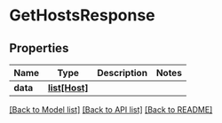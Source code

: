 # GetHostsResponse

## Properties
Name | Type | Description | Notes
------------ | ------------- | ------------- | -------------
**data** | [**list[Host]**](Host.md) |  | 

[[Back to Model list]](../README.md#documentation-for-models) [[Back to API list]](../README.md#documentation-for-api-endpoints) [[Back to README]](../README.md)

